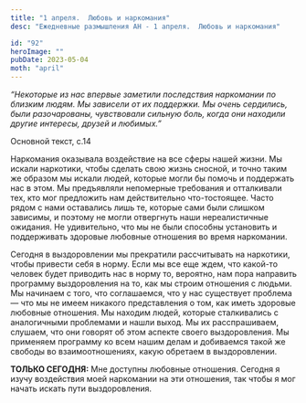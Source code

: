 ```yaml
---
title: "1 апреля.  Любовь и наркомания"
desc: "Ежедневные размышления АН - 1 апреля.  Любовь и наркомания"

id: "92"
heroImage: ""
pubDate: 2023-05-04
moth: "april"
---
```


_“Некоторые из нас впервые заметили последствия наркомании по близким людям.
Мы зависели от их поддержки. Мы очень сердились, были разочарованы,
чувствовали сильную боль, когда они находили другие интересы, друзей и
любимых.”_

Основной текст, с.14

Наркомания оказывала воздействие на все сферы нашей жизни. Мы искали
наркотики, чтобы сделать свою жизнь сносной, и точно таким же образом мы
искали людей, которые могли бы помочь и поддержать нас в этом. Мы предъявляли
непомерные требования и отталкивали тех, кто мог предложить нам действительно
что-тостоящее. Часто рядом с нами оставались лишь те, которые сами были
слишком зависимы, и поэтому не могли отвергнуть наши нереалистичные ожидания.
Не удивительно, что мы не были способны установить и поддерживать здоровые
любовные отношения во время наркомании.

Сегодня в выздоровлении мы прекратили рассчитывать на наркотики, чтобы
привести себя в норму. Если мы все еще ждем, что какой-то человек будет
приводить нас в норму то, вероятно, нам пора направить программу выздоровления
на то, как мы строим отношения с людьми. Мы начинаем с того, что соглашаемся,
что у нас существует проблема — что мы не имеем никакого представления о том,
как иметь здоровые любовные отношения. Мы находим людей, которые сталкивались
с аналогичными проблемами и нашли выход. Мы их расспрашиваем, слушаем, что они
говорят об этом аспекте своего выздоровления. Мы применяем программу ко всем
нашим делам и добиваемся такой же свободы во взаимоотношениях, какую обретаем
в выздоровлении.

**ТОЛЬКО СЕГОДНЯ:** Мне доступны любовные отношения. Сегодня я изучу
воздействия моей наркомании на эти отношения, так чтобы я мог начать искать
пути выздоровления.
